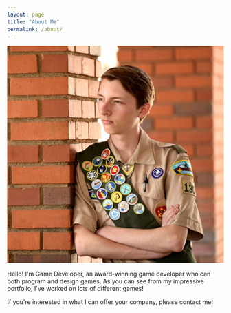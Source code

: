 ```yaml
---
layout: page
title: "About Me"
permalink: /about/
---
```


![Picture 1](/assets/aboutme.png)

Hello! I'm Game Developer, an award-winning game developer who can both program and design games. As you can see from my impressive portfolio, I've worked on lots of different games!

If you're interested in what I can offer your company, please contact me!
